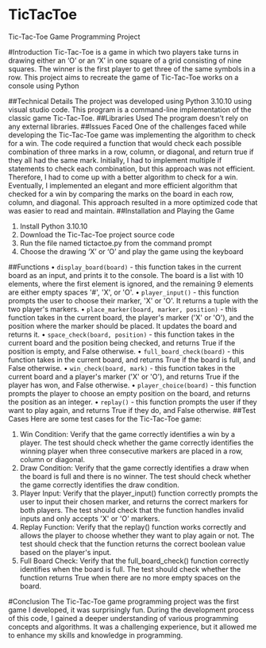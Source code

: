# TicTacToe
Tic-Tac-Toe Game Programming Project

#Introduction
Tic-Tac-Toe is a game in which two players take turns in drawing either an ‘O’ or an ‘X’ in one square of a grid consisting of nine squares. The winner is the first player to get three of the same symbols in a row. This project aims to recreate the game of Tic-Tac-Toe works on a console using Python

##Technical Details
The project was developed using Python 3.10.10 using visual studio code. This program is a command-line implementation of the classic game Tic-Tac-Toe.
##Libraries Used 
The program doesn't rely on any external libraries.
##Issues Faced
One of the challenges faced while developing the Tic-Tac-Toe game was implementing the algorithm to check for a win. The code required a function that would check each possible combination of three marks in a row, column, or diagonal, and return true if they all had the same mark. Initially, I had to implement multiple if statements to check each combination, but this approach was not efficient. Therefore, I had to come up with a better algorithm to check for a win. Eventually, I implemented an elegant and more efficient algorithm that checked for a win by comparing the marks on the board in each row, column, and diagonal. This approach resulted in a more optimized code that was easier to read and maintain.
##Installation and Playing the Game
1.	Install Python 3.10.10
2.	Download the Tic-Tac-Toe project source code
3.	Run the file named tictactoe.py from the command prompt
4.	Choose the drawing ‘X’ or ‘O’ and play the game using the keyboard 

##Functions
• `display_board(board)` - this function takes in the current board as an input, and prints it to the console. The board is a list with 10 elements, where the first element is ignored, and the remaining 9 elements are either empty spaces '#', 'X', or 'O'.
•	`player_input()` - this function prompts the user to choose their marker, 'X' or 'O'. It returns a tuple with the two player's markers.
•	`place_marker(board, marker, position)` - this function takes in the current board, the player's marker ('X' or 'O'), and the position where the marker should be placed. It updates the board and returns it.
•	`space_check(board, position)` - this function takes in the current board and the position being checked, and returns True if the position is empty, and False otherwise.
•	`full_board_check(board)` - this function takes in the current board, and returns True if the board is full, and False otherwise.
•	`win_check(board, mark)` - this function takes in the current board and a player's marker ('X' or 'O'), and returns True if the player has won, and False otherwise.
•	`player_choice(board)` - this function prompts the player to choose an empty position on the board, and returns the position as an integer.
•	`replay()` - this function prompts the user if they want to play again, and returns True if they do, and False otherwise.
##Test Cases
Here are some test cases for the Tic-Tac-Toe game:
1.	Win Condition: Verify that the game correctly identifies a win by a player. The test should check whether the game correctly identifies the winning player when three consecutive markers are placed in a row, column or diagonal.
2.	Draw Condition: Verify that the game correctly identifies a draw when the board is full and there is no winner. The test should check whether the game correctly identifies the draw condition.
3.	Player Input: Verify that the player_input() function correctly prompts the user to input their chosen marker, and returns the correct markers for both players. The test should check that the function handles invalid inputs and only accepts 'X' or 'O' markers.
4.	Replay Function: Verify that the replay() function works correctly and allows the player to choose whether they want to play again or not. The test should check that the function returns the correct boolean value based on the player's input.
5.	Full Board Check: Verify that the full_board_check() function correctly identifies when the board is full. The test should check whether the function returns True when there are no more empty spaces on the board.


#Conclusion
The Tic-Tac-Toe game programming project was the first game I developed, it was surprisingly fun. During the development process of this code, I gained a deeper understanding of various programming concepts and algorithms. It was a challenging experience, but it allowed me to enhance my skills and knowledge in programming.
